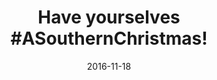 ---
layout: post
title: Have yourselves \#ASouthernChristmas!
date:   2016-11-18
file_url: /resources/news/files/20161118_SHBA_Media-Release_Have_yourselves_A_Southern_Christmas.pdf
---